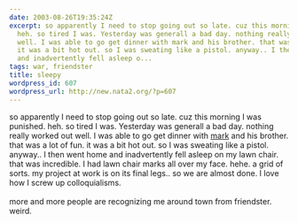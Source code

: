 ```yaml
---
date: 2003-08-26T19:35:24Z
excerpt: so apparently I need to stop going out so late. cuz this morning I was punished.
  heh. so tired I was. Yesterday was generall a bad day. nothing really worked out
  well. I was able to go get dinner with mark and his brother. that was a lot of fun.
  it was a bit hot out. so I was sweating like a pistol. anyway.. I then went home
  and inadvertently fell asleep o...
tags: war, friendster
title: sleepy
wordpress_id: 607
wordpress_url: http://new.nata2.org/?p=607
---
```


so apparently I need to stop going out so late. cuz this morning I was punished. heh. so tired I was. Yesterday was generall a bad day. nothing really worked out well. I was able to go get dinner with <a href="http://www.markhayward.net">mark</a> and his brother. that was a lot of fun. it was a bit hot out. so I was sweating like a pistol. anyway.. I then went home and inadvertently fell asleep on my lawn chair. that was incredible. I had lawn chair marks all over my face. hehe. a grid of sorts. my project at work is on its final legs.. so we are almost done. I love how I screw up colloquialisms. <br/><br/>more and more people are recognizing me around town from friendster. weird. 
